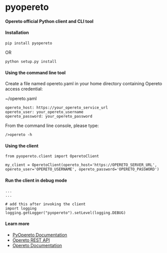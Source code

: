 # pyopereto
#### Opereto official Python client and CLI tool

#### Installation
```
pip install pyopereto
```
OR
```
python setup.py install
```


#### Using the command line tool
Create a file named opereto.yaml in your home directory containing Opereto access credential:
 
~/opereto.yaml
```
opereto_host: https://your_opereto_service_url
opereto_user: your_opereto_username
opereto_password: your_opereto_password
```

From the command line console, please type:
```
/>opereto -h
```


#### Using the client

```
from pyopereto.client import OperetoClient

my_client = OperetoClient(opereto_host='https://OPERETO_SERVER_URL', opereto_user='OPERETO_USERNAME', opereto_password='OPERETO_PASSWORD')
```

#### Run the client in debug mode

```
...
...

# add this after invoking the client
import logging
logging.getLogger("pyopereto").setLevel(logging.DEBUG)
```


#### Learn more
* [PyOpereto Documentation](http://pyopereto.s3-website-us-east-1.amazonaws.com/)
* [Opereto REST API](https://operetoapi.docs.apiary.io/#)
* [Opereto Documentation](http://docs.opereto.com)

